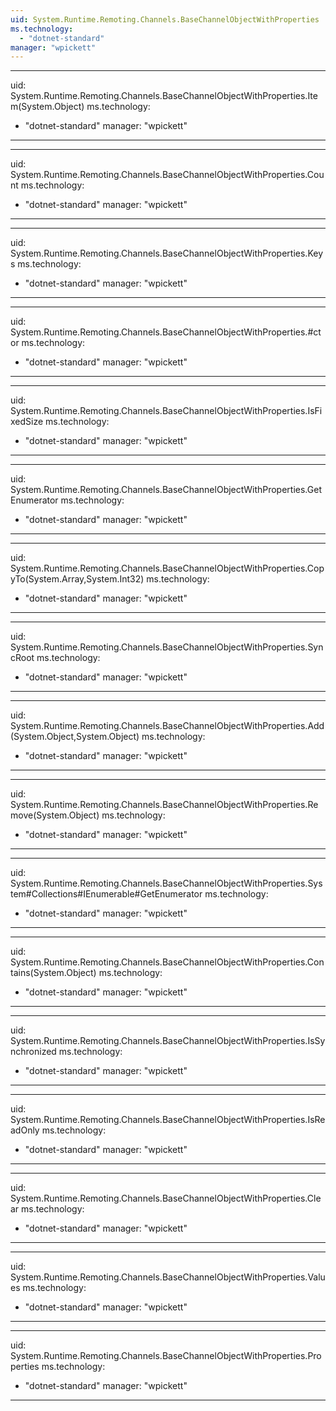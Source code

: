 ```yaml
---
uid: System.Runtime.Remoting.Channels.BaseChannelObjectWithProperties
ms.technology: 
  - "dotnet-standard"
manager: "wpickett"
---
```


---
uid: System.Runtime.Remoting.Channels.BaseChannelObjectWithProperties.Item(System.Object)
ms.technology: 
  - "dotnet-standard"
manager: "wpickett"
---

---
uid: System.Runtime.Remoting.Channels.BaseChannelObjectWithProperties.Count
ms.technology: 
  - "dotnet-standard"
manager: "wpickett"
---

---
uid: System.Runtime.Remoting.Channels.BaseChannelObjectWithProperties.Keys
ms.technology: 
  - "dotnet-standard"
manager: "wpickett"
---

---
uid: System.Runtime.Remoting.Channels.BaseChannelObjectWithProperties.#ctor
ms.technology: 
  - "dotnet-standard"
manager: "wpickett"
---

---
uid: System.Runtime.Remoting.Channels.BaseChannelObjectWithProperties.IsFixedSize
ms.technology: 
  - "dotnet-standard"
manager: "wpickett"
---

---
uid: System.Runtime.Remoting.Channels.BaseChannelObjectWithProperties.GetEnumerator
ms.technology: 
  - "dotnet-standard"
manager: "wpickett"
---

---
uid: System.Runtime.Remoting.Channels.BaseChannelObjectWithProperties.CopyTo(System.Array,System.Int32)
ms.technology: 
  - "dotnet-standard"
manager: "wpickett"
---

---
uid: System.Runtime.Remoting.Channels.BaseChannelObjectWithProperties.SyncRoot
ms.technology: 
  - "dotnet-standard"
manager: "wpickett"
---

---
uid: System.Runtime.Remoting.Channels.BaseChannelObjectWithProperties.Add(System.Object,System.Object)
ms.technology: 
  - "dotnet-standard"
manager: "wpickett"
---

---
uid: System.Runtime.Remoting.Channels.BaseChannelObjectWithProperties.Remove(System.Object)
ms.technology: 
  - "dotnet-standard"
manager: "wpickett"
---

---
uid: System.Runtime.Remoting.Channels.BaseChannelObjectWithProperties.System#Collections#IEnumerable#GetEnumerator
ms.technology: 
  - "dotnet-standard"
manager: "wpickett"
---

---
uid: System.Runtime.Remoting.Channels.BaseChannelObjectWithProperties.Contains(System.Object)
ms.technology: 
  - "dotnet-standard"
manager: "wpickett"
---

---
uid: System.Runtime.Remoting.Channels.BaseChannelObjectWithProperties.IsSynchronized
ms.technology: 
  - "dotnet-standard"
manager: "wpickett"
---

---
uid: System.Runtime.Remoting.Channels.BaseChannelObjectWithProperties.IsReadOnly
ms.technology: 
  - "dotnet-standard"
manager: "wpickett"
---

---
uid: System.Runtime.Remoting.Channels.BaseChannelObjectWithProperties.Clear
ms.technology: 
  - "dotnet-standard"
manager: "wpickett"
---

---
uid: System.Runtime.Remoting.Channels.BaseChannelObjectWithProperties.Values
ms.technology: 
  - "dotnet-standard"
manager: "wpickett"
---

---
uid: System.Runtime.Remoting.Channels.BaseChannelObjectWithProperties.Properties
ms.technology: 
  - "dotnet-standard"
manager: "wpickett"
---
